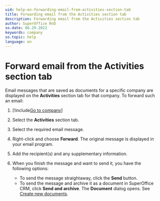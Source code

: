 ```yaml
---
uid: help-en-forwarding-email-from-activities-section-tab
title: Forwarding email from the Activities section tab
description: Forwarding email from the Activities section tab
author: SuperOffice RnD
so.date: 06.29.2022
keywords: company
so.topic: help
language: en
---
```


# Forward email from the Activities section tab

Email messages that are saved as documents for a specific company are displayed on the **Activities** section tab for that company. To forward such an email:

1. [!include[Go to company](../includes/goto-company.md)]

1. Select the **Activities** section tab.

1. Select the required email message.

1. Right-click and choose **Forward**. The original message is displayed in your email program.

1. Add the recipient(s) and any supplementary information.

1. When you finish the message and want to send it, you have the following options:
    * To send the message straightaway, click the **Send** button.
    * To send the message and archive it as a document in SuperOffice CRM, click **Send and archive**. The **Document** dialog opens. See [Create new documents][1].

<!-- Referenced links -->
[1]: ../../document/learn/create.md

<!-- Referenced images -->
